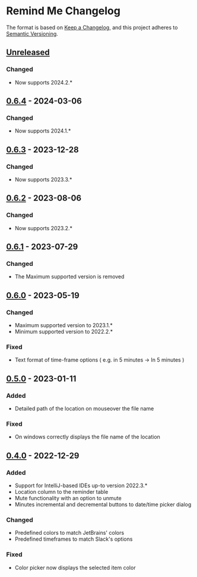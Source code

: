 <!-- Keep a Changelog guide -> https://keepachangelog.com -->

# Remind Me Changelog
The format is based on [Keep a Changelog](https://keepachangelog.com/en/1.0.0/),
and this project adheres to [Semantic Versioning](https://semver.org/spec/v2.0.0.html).

## [Unreleased]

### Changed
- Now supports 2024.2.*

## [0.6.4] - 2024-03-06

### Changed
- Now supports 2024.1.*

## [0.6.3] - 2023-12-28

### Changed
- Now supports 2023.3.*

## [0.6.2] - 2023-08-06

### Changed
- Now supports 2023.2.*

## [0.6.1] - 2023-07-29

### Changed
- The Maximum supported version is removed

## [0.6.0] - 2023-05-19

### Changed
- Maximum supported version to 2023.1.*
- Minimum supported version to 2022.2.*

### Fixed
- Text format of time-frame options ( e.g. in 5 minutes -> In 5 minutes )

## [0.5.0] - 2023-01-11

### Added
- Detailed path of the location on mouseover the file name

### Fixed
- On windows correctly displays the file name of the location

## [0.4.0] - 2022-12-29

### Added
- Support for IntelliJ-based IDEs up-to version 2022.3.*
- Location column to the reminder table
- Mute functionality with an option to unmute
- Minutes incremental and decremental buttons to date/time picker dialog

### Changed
- Predefined colors to match JetBrains' colors
- Predefined timeframes to match Slack's options

### Fixed
- Color picker now displays the selected item color

[Unreleased]: https://github.com/radgospodinov/reminder-intellij-platform-plugin/compare/v0.6.4...HEAD
[0.6.4]: https://github.com/radgospodinov/reminder-intellij-platform-plugin/compare/v0.6.3...v0.6.4
[0.6.3]: https://github.com/radgospodinov/reminder-intellij-platform-plugin/compare/v0.6.2...v0.6.3
[0.6.2]: https://github.com/radgospodinov/reminder-intellij-platform-plugin/compare/v0.6.1...v0.6.2
[0.6.1]: https://github.com/radgospodinov/reminder-intellij-platform-plugin/compare/v0.6.0...v0.6.1
[0.6.0]: https://github.com/radgospodinov/reminder-intellij-platform-plugin/compare/v0.5.0...v0.6.0
[0.5.0]: https://github.com/radgospodinov/reminder-intellij-platform-plugin/compare/v0.4.0...v0.5.0
[0.4.0]: https://github.com/radgospodinov/reminder-intellij-platform-plugin/commits/v0.4.0
